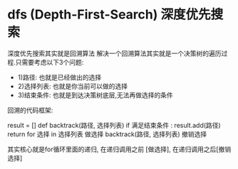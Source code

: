 
# dfs (Depth-First-Search) 深度优先搜索
深度优先搜索其实就是回溯算法
解决一个回溯算法其实就是一个决策树的遍历过程.只需要考虑以下3个问题:
* 1)路径: 也就是已经做出的选择
* 2)选择列表: 也就是你当前可以做的选择
* 3)结束条件: 也就是到达决策树底层,无法再做选择的条件

回溯的代码框架:

result = []
def backtrack(路径, 选择列表)
    if 满足结束条件 :
        result.add(路径)
        return
    for 选择 in 选择列表
        做选择
        backtrack(路径, 选择列表)
        撤销选择
        
其实核心就是for循环里面的递归, 在递归调用之前 [做选择], 在递归调用之后[撤销选择]


